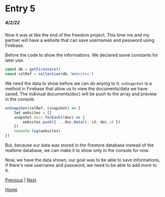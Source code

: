 # Entry 5
##### 4/2/22

Now it was at like the end of the freedom project. This time me and my partner will have a website that can save usernames and password using Firebase.

Before the code to show the informations. We declared some constants for later use.
```js
const db = getFirestore()
const colRef = collection(db,'Websites')
```

We need the data to show before we can do anying to it. `onSnapshot` is a method in Firebase that allow us to view the documents/data we have saved. The indiviual documents(doc) will be push to the array and preview in the console.
```js
onSnapshot(colRef, (snapshot) => {
    let websites = []
    snapshot.docs.forEach((doc) => {
        websites.push({ ...doc.data(), id: doc.id })
    })
    console.log(websites)
})
```
But, because our data was stored in the firestore database instead of the realtime database, we can make it to show only in the console for now.

Now, we have the data shown, our goal was to be able to save informations, if there's new username and password, we need to be able to add more to it.

[Previous](entry04.md) | [Next](entry06.md)

[Home](../README.md)
